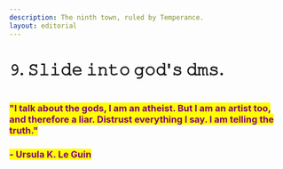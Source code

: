 ```yaml
---
description: The ninth town, ruled by Temperance.
layout: editorial
---
```


# 𝟿. 𝚂𝚕𝚒𝚍𝚎 𝚒𝚗𝚝𝚘 𝚐𝚘𝚍'𝚜 𝚍𝚖𝚜.

<figure><img src="../../../../../../.gitbook/assets/pexels-btgl-♡-9570562.jpg" alt=""><figcaption></figcaption></figure>

### <mark style="color:purple;">**"I talk about the gods, I am an atheist. But I am an artist too, and therefore a liar. Distrust everything I say. I am telling the truth."**</mark>&#x20;

### &#x20;                                                             <mark style="color:purple;">**- Ursula K. Le Guin**</mark>
